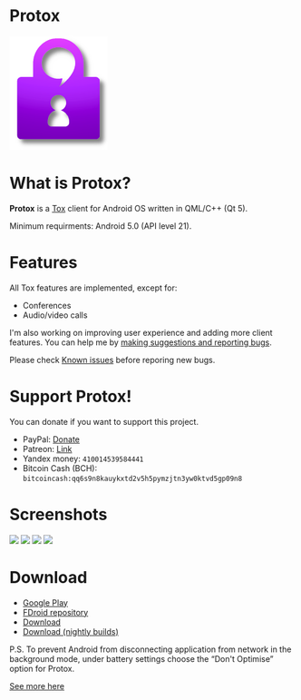 # Protox

![Protox](resources/logo_small.png)

# What is Protox?

**Protox** is a [Tox](https://tox.chat/) client for Android OS written in QML/C++ (Qt 5).

Minimum requirments: Android 5.0 (API level 21).

# Features

All Tox features are implemented, except for:
*  Conferences
*  Audio/video calls

I'm also working on improving user experience and adding more client features. You can help me by [making suggestions and reporting bugs](https://gitlab.com/Monsterovich/protox/issues).

Please check [Known issues](https://gitlab.com/Monsterovich/protox/-/wikis/Known-issues) before reporing new bugs.

# Support Protox!

You can donate if you want to support this project.

* PayPal: [Donate](https://www.paypal.me/monsterovich)
* Patreon: [Link](https://www.patreon.com/monsterovich)
* Yandex money: `410014539584441`
* Bitcoin Cash (BCH): `bitcoincash:qq6s9n8kauykxtd2v5h5pymzjtn3yw0ktvd5gp09n8`

# Screenshots

<img src="https://gitlab.com/Monsterovich/protox/-/raw/master/resources/screenshots/1.png"  width="150">
<img src="https://gitlab.com/Monsterovich/protox/-/raw/master/resources/screenshots/2.png"  width="150">
<img src="https://gitlab.com/Monsterovich/protox/-/raw/master/resources/screenshots/3.png"  width="150">
<img src="https://gitlab.com/Monsterovich/protox/-/raw/master/resources/screenshots/4.png"  width="150">

# Download

* [Google Play](https://play.google.com/store/apps/details?id=org.protox)
* [FDroid repository](https://submarine.strangled.net/fdroid/)
* [Download](https://gitlab.com/Monsterovich/protox/-/releases)
* [Download (nightly builds)](https://submarine.strangled.net/protox/builds/nightly/)


P.S. To prevent Android from disconnecting application from network in the background mode, under battery settings choose the “Don't Optimise” option for Protox.

[See more here](https://dontkillmyapp.com/)